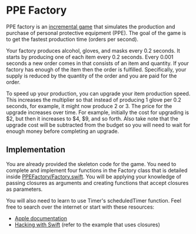 # PPE Factory
PPE factory is an [incremental game](https://en.wikipedia.org/wiki/Incremental_game) that simulates the production and purchase of personal protective equipment (PPE). The goal of the game is to get the fastest production time (orders per second).

Your factory produces alcohol, gloves, and masks every 0.2 seconds. It starts by producing one of each item every 0.2 seconds. Every 0.001 seconds a new order comes in that consists of an item and quantity. If your factory has enough of the item then the order is fulfilled. Specifically, your supply is reduced by the quantity of the order and you are paid for the order.

To speed up your production, you can upgrade your item production speed. This increases the multiplier so that instead of producing 1 glove per 0.2 seconds, for example, it might now produce 2 or 3. The price for the upgrade increases over time. For example, initially the cost for upgrading is $2, but then it increases to $4, $9, and so forth. Also take note that the upgrade cost will be subtracted from the budget so you will need to wait for enough money before completing an upgrade.

## Implementation
You are already provided the skeleton code for the game. You need to complete and implement four functions in the  Factory class that is detailed inside [PPEFactory/Factory.swift](PPEFactory/Factory.swift). You will be applying your knowledge of passing closures as arguments and creating functions that accept closures as parameters.

You will also need to learn to use Timer's scheduledTimer function. Feel free to search over the internet or start with these resources:

- [Apple documentation](https://developer.apple.com/documentation/foundation/timer/2091889-scheduledtimer)
- [Hacking with Swift](https://www.hackingwithswift.com/articles/117/the-ultimate-guide-to-timer) (refer to the example that uses closures)

